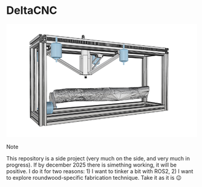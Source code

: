 # DeltaCNC

<p align="center"> <img src="./assets/images/DeltaCNC_2024_11_10.png" height="300" />

> [!NOTE]  
> This repository is a side project (very much on the side, and very much in progress). If by december 2025 there is simething working, it will be positive.
> I do it for two reasons: 1) I want to tinker a bit with ROS2, 2) I want to explore roundwood-specific fabrication technique. 
> Take it as it is 😉
